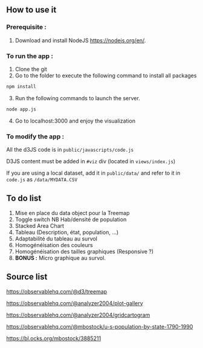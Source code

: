 ## How to use it

### Prerequisite :
1. Download and install NodeJS https://nodejs.org/en/.

### To run the app :
1. Clone the git
2. Go to the folder to execute the following command to install all packages
```sh
npm install
```
3. Run the following commands to launch the server.
```sh
node app.js
```
4. Go to localhost:3000 and enjoy the visualization

### To modify the app :
All the d3JS code is in `public/javascripts/code.js`

D3JS content must be added in `#viz` div (located in `views/index.js`)

If you are using a local dataset, add it in `public/data/` and refer to it in `code.js` as `/data/MYDATA.CSV`

## To do list
1. Mise en place du data object pour la Treemap
2. Toggle switch NB Hab/densité de population
3. Stacked Area Chart
4. Tableau (Description, état, population, ...)
5. Adaptabilité du tableau au survol
6. Homogénéisation des couleurs
7. Homogénéisation des tailles graphiques (Responsive ?)
8. **BONUS :**  Micro graphique au survol.

## Source list

https://observablehq.com/@d3/treemap

https://observablehq.com/@analyzer2004/plot-gallery

https://observablehq.com/@analyzer2004/gridcartogram

https://observablehq.com/@mbostock/u-s-population-by-state-1790-1990

https://bl.ocks.org/mbostock/3885211
